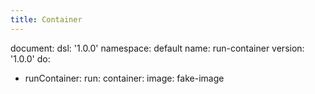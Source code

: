 ```yaml
---
title: Container
---
```

document:
  dsl: '1.0.0'
  namespace: default
  name: run-container
  version: '1.0.0'
do:
  - runContainer:
      run:
        container:
          image: fake-image